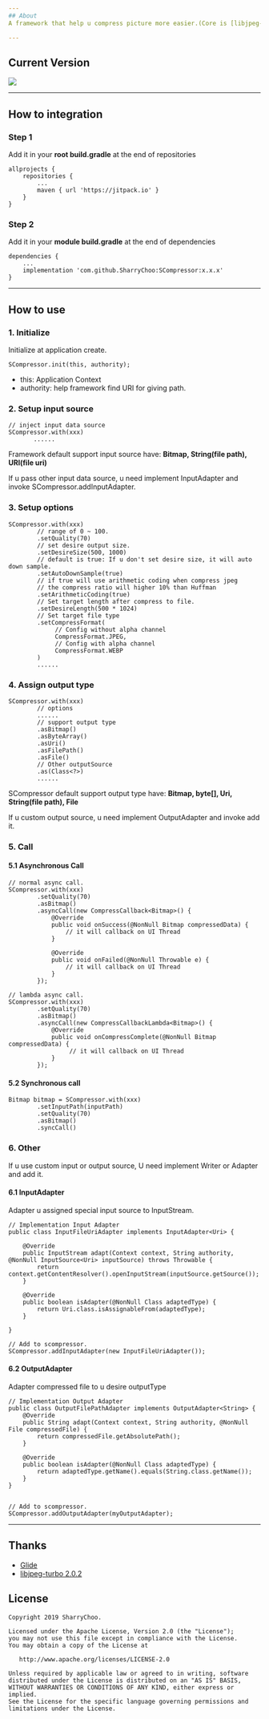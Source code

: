 ```yaml
---
## About
A framework that help u compress picture more easier.(Core is [libjpeg-turbo 2.0.2](https://github.com/libjpeg-turbo/libjpeg-turbo/releases/tag/2.0.2))

---
```

## Current Version 
[![](https://jitpack.io/v/SharryChoo/SCompressor.svg)](https://jitpack.io/#SharryChoo/SCompressor)

---
## How to integration
### Step 1
Add it in your **root build.gradle** at the end of repositories
```
allprojects {
    repositories {
    	...
	    maven { url 'https://jitpack.io' }
    }
}
```

### Step 2
Add it in your **module build.gradle** at the end of dependencies
```
dependencies {
    ...
    implementation 'com.github.SharryChoo:SCompressor:x.x.x'
}
```

---
## How to use
### 1. Initialize
Initialize at application create.
```
SCompressor.init(this, authority);
```
- this: Application Context
- authority: help framework find URI for giving path.

### 2. Setup input source
```
// inject input data source
SCompressor.with(xxx)
       ......
```
Framework default support input source have: **Bitmap, String(file path), URI(file uri)**

If u pass other input data source, u need implement InputAdapter and invoke SCompressor.addInputAdapter. 

### 3. Setup options
```
SCompressor.with(xxx)
        // range of 0 ~ 100.
        .setQuality(70)
        // set desire output size.
        .setDesireSize(500, 1000)
        // default is true: If u don't set desire size, it will auto down sample.
        .setAutoDownSample(true)
        // if true will use arithmetic coding when compress jpeg
        // the compress ratio will higher 10% than Huffman 
        .setArithmeticCoding(true)
        // Set target length after compress to file.
        .setDesireLength(500 * 1024)
        // Set target file type
        .setCompressFormat(
             // Config without alpha channel
             CompressFormat.JPEG,
             // Config with alpha channel
             CompressFormat.WEBP
        )
        ......
```

### 4. Assign output type
```
SCompressor.with(xxx)
        // options
        ......
        // support output type
        .asBitmap()
        .asByteArray()
        .asUri()
        .asFilePath()
        .asFile()
        // Other outputSource
        .as(Class<?>)
        ......
```
SCompressor default support output type have: **Bitmap, byte[], Uri, String(file path), File** 

If u custom output source, u need implement OutputAdapter and invoke add it.

### 5. Call
#### 5.1 Asynchronous Call
```
// normal async call.
SCompressor.with(xxx)
        .setQuality(70)
        .asBitmap()
        .asyncCall(new CompressCallback<Bitmap>() {
            @Override
            public void onSuccess(@NonNull Bitmap compressedData) {
                // it will callback on UI Thread
            }

            @Override
            public void onFailed(@NonNull Throwable e) {
                // it will callback on UI Thread
            }
        });
        
// lambda async call.
SCompressor.with(xxx)
        .setQuality(70)
        .asBitmap()
        .asyncCall(new CompressCallbackLambda<Bitmap>() {
            @Override
            public void onCompressComplete(@NonNull Bitmap compressedData) {
                 // it will callback on UI Thread
            }
        });
```
#### 5.2 Synchronous call
```
Bitmap bitmap = SCompressor.with(xxx)
        .setInputPath(inputPath)
        .setQuality(70)
        .asBitmap()
        .syncCall()
```

### 6. Other 
If u use custom input or output source, U need implement Writer or Adapter and add it.

#### 6.1 InputAdapter
Adapter u assigned special input source to InputStream.
```
// Implementation Input Adapter
public class InputFileUriAdapter implements InputAdapter<Uri> {

    @Override
    public InputStream adapt(Context context, String authority, @NonNull InputSource<Uri> inputSource) throws Throwable {
        return context.getContentResolver().openInputStream(inputSource.getSource());
    }

    @Override
    public boolean isAdapter(@NonNull Class adaptedType) {
        return Uri.class.isAssignableFrom(adaptedType);
    }

}

// Add to scompressor.
SCompressor.addInputAdapter(new InputFileUriAdapter());
```

#### 6.2 OutputAdapter
Adapter compressed file to u desire outputType
```
// Implementation Output Adapter
public class OutputFilePathAdapter implements OutputAdapter<String> {
    @Override
    public String adapt(Context context, String authority, @NonNull File compressedFile) {
        return compressedFile.getAbsolutePath();
    }

    @Override
    public boolean isAdapter(@NonNull Class adaptedType) {
        return adaptedType.getName().equals(String.class.getName());
    }
}


// Add to scompressor.
SCompressor.addOutputAdapter(myOutputAdapter);
```
---

## Thanks
- [Glide](https://github.com/bumptech/glide)
- [libjpeg-turbo 2.0.2](https://github.com/libjpeg-turbo/libjpeg-turbo/releases/tag/2.0.2)

## License
```
Copyright 2019 SharryChoo.

Licensed under the Apache License, Version 2.0 (the "License");
you may not use this file except in compliance with the License.
You may obtain a copy of the License at

   http://www.apache.org/licenses/LICENSE-2.0

Unless required by applicable law or agreed to in writing, software
distributed under the License is distributed on an "AS IS" BASIS,
WITHOUT WARRANTIES OR CONDITIONS OF ANY KIND, either express or implied.
See the License for the specific language governing permissions and
limitations under the License.
```
